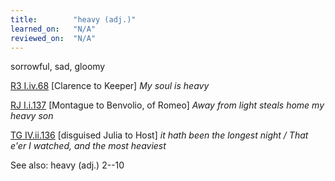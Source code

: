 ```yaml
---
title:        "heavy (adj.)"
learned_on:   "N/A"
reviewed_on:  "N/A"
---
```


sorrowful, sad, gloomy

[R3 I.iv.68](https://www.shakespeareswords.com/Public/Play.aspx?Act=1&Scene=4&WorkId=6#132684) \[Clarence to Keeper\] *My soul is heavy*

[RJ I.i.137](https://www.shakespeareswords.com/Public/Play.aspx?Act=1&Scene=1&WorkId=32#228409) \[Montague to Benvolio, of Romeo\] *Away from light steals home my heavy son*

[TG IV.ii.136](https://www.shakespeareswords.com/Public/Play.aspx?Act=4&Scene=2&WorkId=5#130810) \[disguised Julia to Host\] *it hath been the longest night / That e'er I watched, and the most heaviest*

See also: heavy (adj.) 2--10

